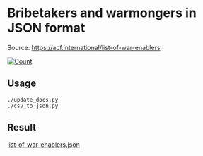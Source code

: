 # Bribetakers and warmongers in JSON format

Source: https://acf.international/list-of-war-enablers

[![Count](https://img.shields.io/badge/count-7260-red)](https://acf.international/list-of-war-enablers)

## Usage

```
./update_docs.py
./csv_to_json.py
```

## Result

[list-of-war-enablers.json](https://raw.githubusercontent.com/sirekanian/list-of-war-enablers/master/list-of-war-enablers.json)
